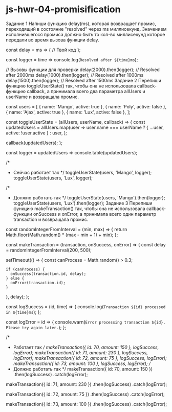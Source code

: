 # js-hwr-04-promisification

Задание 1 Напиши функцию delay(ms), которая возвращает промис, переходящий в состояние "resolved"
через ms миллисекунд. Значением исполнившегося промиса должно быть то кол-во миллисекунд которое
передали во время вызова функции delay.

const delay = ms => { // Твой код };

const logger = time => console.log(`Resolved after ${time}ms`);

// Вызовы функции для проверки delay(2000).then(logger); // Resolved after 2000ms
delay(1000).then(logger); // Resolved after 1000ms delay(1500).then(logger); // Resolved after
1500ms Задание 2 Перепиши функцию toggleUserState() так, чтобы она не использовала callback-функцию
callback, а принимала всего два параметра allUsers и userName и возвращала промис.

const users = [ { name: 'Mango', active: true }, { name: 'Poly', active: false }, { name: 'Ajax',
active: true }, { name: 'Lux', active: false }, ];

const toggleUserState = (allUsers, userName, callback) => { const updatedUsers = allUsers.map(user
=> user.name === userName ? { ...user, active: !user.active } : user, );

callback(updatedUsers); };

const logger = updatedUsers => console.table(updatedUsers);

/\*

- Сейчас работает так \*/ toggleUserState(users, 'Mango', logger); toggleUserState(users, 'Lux',
  logger);

/\*

- Должно работать так \*/ toggleUserState(users, 'Mango').then(logger); toggleUserState(users,
  'Lux').then(logger); Задание 3 Перепиши функцию makeTransaction() так, чтобы она не использовала
  callback-функции onSuccess и onError, а принимала всего один параметр transaction и возвращала
  промис.

const randomIntegerFromInterval = (min, max) => { return Math.floor(Math.random() \* (max -
min + 1) + min); };

const makeTransaction = (transaction, onSuccess, onError) => { const delay =
randomIntegerFromInterval(200, 500);

setTimeout(() => { const canProcess = Math.random() > 0.3;

    if (canProcess) {
      onSuccess(transaction.id, delay);
    } else {
      onError(transaction.id);
    }

}, delay); };

const logSuccess = (id, time) => { console.log(`Transaction ${id} processed in ${time}ms`); };

const logError = id => {
console.warn(`Error processing transaction ${id}. Please try again later.`); };

/\*

- Работает так _/ makeTransaction({ id: 70, amount: 150 }, logSuccess, logError); makeTransaction({
  id: 71, amount: 230 }, logSuccess, logError); makeTransaction({ id: 72, amount: 75 }, logSuccess,
  logError); makeTransaction({ id: 73, amount: 100 }, logSuccess, logError); /_
- Должно работать так \*/ makeTransaction({ id: 70, amount: 150 }) .then(logSuccess)
  .catch(logError);

makeTransaction({ id: 71, amount: 230 }) .then(logSuccess) .catch(logError);

makeTransaction({ id: 72, amount: 75 }) .then(logSuccess) .catch(logError);

makeTransaction({ id: 73, amount: 100 }) .then(logSuccess) .catch(logError);
